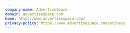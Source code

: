 ```yaml
---
company-name: AdvertiseSpace
domain: advertisespace.com
home: http://www.advertisespace.com/
privacy-policy: https://www.advertisespace.com/privacy
---
```




